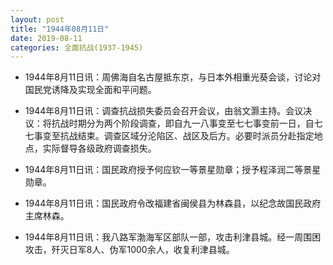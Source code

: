 ```yaml
---
layout: post
title: "1944年08月11日"
date: 2019-08-11
categories: 全面抗战(1937-1945)
---
```


<meta name="referrer" content="no-referrer" />

- 1944年8月11日讯：周佛海自名古屋抵东京，与日本外相重光葵会谈，讨论对国民党诱降及实现全面和平问题。 

- 1944年8月11日讯：调查抗战损失委员会召开会议，由翁文灏主持。会议决议：将抗战时期分为两个阶段调查，即自九一八事变至七七事变前一日，自七七事变至抗战结束。调查区域分沦陷区、战区及后方。必要时派员分赴指定地点，实际督导各级政府调查损失。 

- 1944年8月11日讯：国民政府授予何应钦一等景星勋章；授予程泽润二等景星勋章。 

- 1944年8月11日讯：国民政府令改福建省闽侯县为林森县，以纪念故国民政府主席林森。 

- 1944年8月11日讯：我八路军渤海军区部队一部，攻击利津县城。经一周围困攻击，歼灭日军8人、伪军1000余人，收复利津县城。 

